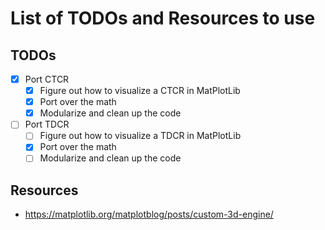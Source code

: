# List of TODOs and Resources to use

## TODOs
- [x] Port CTCR
    - [x] Figure out how to visualize a CTCR in MatPlotLib
    - [x] Port over the math
    - [x] Modularize and clean up the code
- [ ] Port TDCR
    - [ ] Figure out how to visualize a TDCR in MatPlotLib
    - [x] Port over the math
    - [ ] Modularize and clean up the code

## Resources
- https://matplotlib.org/matplotblog/posts/custom-3d-engine/